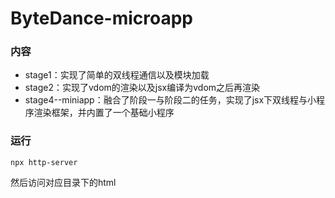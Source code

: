 # ByteDance-microapp
### 内容
- stage1：实现了简单的双线程通信以及模块加载
- stage2：实现了vdom的渲染以及jsx编译为vdom之后再渲染
- stage4--miniapp：融合了阶段一与阶段二的任务，实现了jsx下双线程与小程序渲染框架，并内置了一个基础小程序
### 运行
```
npx http-server
```
然后访问对应目录下的html
